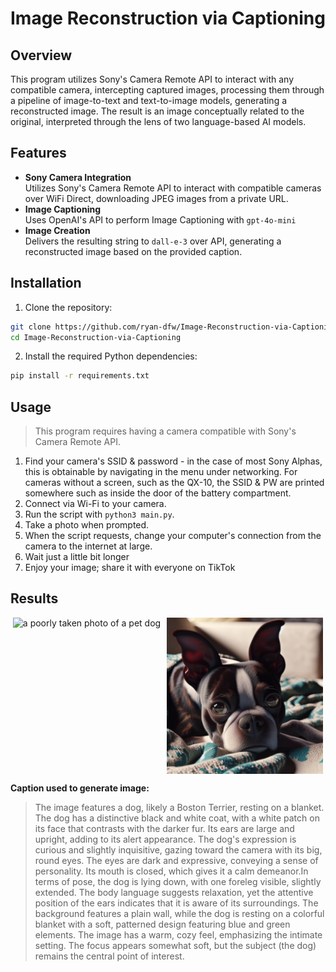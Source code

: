 # Image Reconstruction via Captioning

## Overview

This program utilizes Sony's Camera Remote API to interact with any compatible camera,
intercepting captured images, processing them through a pipeline of image-to-text
and text-to-image models, generating a reconstructed image.
The result is an image conceptually related to the original, interpreted through the lens
of two language-based AI models.

## Features

-   **Sony Camera Integration**  
    Utilizes Sony's Camera Remote API to interact with compatible cameras over WiFi Direct, downloading JPEG images from a private URL.
-   **Image Captioning**  
    Uses OpenAI's API to perform Image Captioning with `gpt-4o-mini`
-   **Image Creation**  
    Delivers the resulting string to `dall-e-3` over API, generating a reconstructed image based on the provided caption.

## Installation

1. Clone the repository:

```bash
git clone https://github.com/ryan-dfw/Image-Reconstruction-via-Captioning.git
cd Image-Reconstruction-via-Captioning
```

2. Install the required Python dependencies:

```bash
pip install -r requirements.txt
```

## Usage

> This program requires having a camera compatible with Sony's Camera Remote API.

1. Find your camera's SSID & password - in the case of most Sony Alphas, this is obtainable by navigating in the menu under networking. For cameras without a screen, such as the QX-10, the SSID & PW are printed somewhere such as inside the door of the battery compartment.
2. Connect via Wi-Fi to your camera.
3. Run the script with `python3 main.py`.
4. Take a photo when prompted.
5. When the script requests, change your computer's connection from the camera to the internet at large.
6. Wait just a little bit longer
7. Enjoy your image; share it with everyone on TikTok

## Results

<div style="display: flex; justify-content: center; align-items: center; align=center">
  <img src="img/sample_in.jpg" height=250px alt="a poorly taken photo of a pet dog" style="margin-right: 10px;">
  <img src="img/sample_out.png" height=250px alt="a generated image of a pet dog">
</div>

**Caption used to generate image:**

> The image features a dog, likely a Boston Terrier, resting on a blanket. The dog has a distinctive black and white coat, with a white patch on its face that contrasts with the darker fur. Its ears are large and upright, adding to its alert appearance. The dog's expression is curious and slightly inquisitive, gazing toward the camera with its big, round eyes. The eyes are dark and expressive, conveying a sense of personality. Its mouth is closed, which gives it a calm demeanor.In terms of pose, the dog is lying down, with one foreleg visible, slightly extended. The body language suggests relaxation, yet the attentive position of the ears indicates that it is aware of its surroundings. The background features a plain wall, while the dog is resting on a colorful blanket with a soft, patterned design featuring blue and green elements. The image has a warm, cozy feel, emphasizing the intimate setting. The focus appears somewhat soft, but the subject (the dog) remains the central point of interest.
